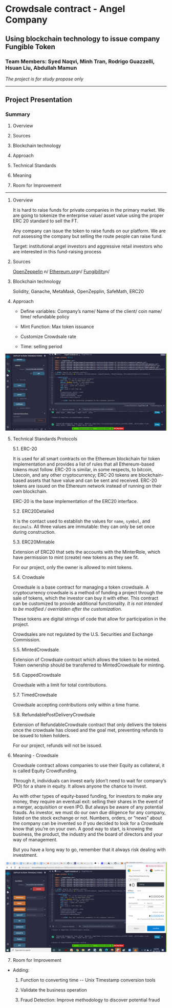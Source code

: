 # Crowdsale contract - Angel Company

## Using blockchain technology to issue company Fungible Token

### Team Members: Syed Naqvi, Minh Tran, Rodrigo Guazzelli, Hsuan Liu, Abdullah Mamun

*The project is for study propose only*

---

## Project Presentation

### Summary

1. Overview

2. Sources

3. Blockchain technology

4. Approach

5. Technical Standards

6. Meaning

7. Room for Improvement

---

1. Overview

	It is hard to raise funds for private companies in the primary market. We are going to tokenize the enterprise value/ asset value using the proper ERC 20 standard to sell the FT.

	Any company can issue the token to raise funds on our platform. We are not assessing the company but selling the route people can raise fund.

	Target: institutional angel investors and aggressive retail investors who are interested in this fund-raising process


2. Sources

	[OpenZeppelin](https://docs.openzeppelin.com/contracts/2.x/api/crowdsale) n/
	[Ethereum.org](https://ethereum.org/en/learn/)n/
	[Fungibility](https://www.investopedia.com/terms/f/fungibility.asp)n/

3. Blockchain technology
    
    Solidity, Ganache, MetaMask, OpenZepplin, SafeMath, ERC20

4. Approach

    * Define variables: Company’s name/ Name of the client/ coin name/ time/ refundable policy

    * Mint Function: Max token issuance

    * Customize Crowdsale rate

    * Time: selling period

![Token](Images/Angel_4.png)

5. Technical Standards Protocols

    5.1. ERC-20 

    It is used for all smart contracts on the Ethereum blockchain for token implementation and provides a list of rules that all Ethereum-based tokens must follow. ERC-20 is similar, in some respects, to bitcoin, Litecoin, and any other cryptocurrency; ERC-20 tokens are blockchain-based assets that have value and can be sent and received. ERC-20 tokens are issued on the Ethereum network instead of running on their own blockchain.

    ERC-20 is the base implementation of the ERC20 interface.

    5.2. ERC20Detailed

    It is the contact used to establish the values for `name`, `symbol`, and `decimals`. All three values are immutable: they can only be set once during construction.

    5.3. ERC20Mintable

    Extension of ERC20 that sets the accounts with the MinterRole, which have permission to mint (create) new tokens as they see fit.

    For our project, only the owner is allowed to mint tokens.


    5.4. Crowdsale

    Crowdsale is a base contract for managing a token crowdsale. A cryptocurrency crowdsale is a method of funding a project through the sale of tokens, which the investor can buy it with ether. This contract can be customized to provide additional functionality. *It is not intended to be modified / overridden after the customization.*  

    These tokens are digital strings of code that allow for participation in the project. 

    Crowdsales are not regulated by the U.S. Securities and Exchange Commission.

    5.5. MintedCrowdsale

    Extension of Crowdsale contract which allows the token to be minted. Token ownership should be transferred to MintedCrowdsale for minting.

    5.6. CappedCrowdsale

    Crowdsale with a limit for total contributions.

    5.7. TimedCrowdsale

    Crowdsale accepting contributions only within a time frame.

    5.8. RefundablePostDeliveryCrowdsale

    Extension of RefundableCrowdsale contract that only delivers the tokens once the crowdsale has closed and the goal met, preventing refunds to be issued to token holders.

    For our project, refunds will not be issued.

6. Meaning - Crowdsale

    Crowdsale contract allows companies to use their Equity as collateral, it is called Equity Crowdfunding.

    Through it, individuals can invest early (don’t need to wait for company’s IPO) for a share in equity. It allows anyone the chance to invest.
 
    As with other types of equity-based funding, for investors to make any money, they require an eventual exit: selling their shares in the event of a merger, acquisition or even IPO. But always be aware of any potential frauds. As investor, we must do our own due diligence for any company, listed on the stock exchange or not. Numbers, orders, or “news” about the company can be invented so if you decided to look for a Crowdsale know that you’re on your own. A good way to start, is knowing the business, the product, the industry and the board of directors and your way of management. 

    But you have a long way to go, remember that it always risk dealing with investment.

![Buy](Images/Angel_buy.png)

7. Room for Improvement

* Adding:
	1. Function to converting time -- Unix Timestamp conversion tools 

	2. Validate the business operation 
	
	3. Fraud Detection: Improve methodology to discover potential fraud

